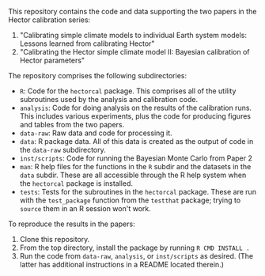 This repository contains the code and data supporting the two papers in the
Hector calibration series:  

1. "Calibrating simple climate models to individual Earth system models: Lessons
   learned from calibrating Hector" 
2. "Calibrating the Hector simple climate model II:  Bayesian calibration of
   Hector parameters"
   
The repository comprises the following subdirectories:

* `R`:  Code for the `hectorcal` package.  This comprises all of the utility
  subroutines used by the analysis and calibration code.  
* `analysis`:  Code for doing analysis on the results of the calibration runs.
  This includes various experiments, plus the code for producing figures and
  tables from the two papers.
* `data-raw`:  Raw data and code for processing it.  
* `data`:  R package data.  All of this data is created as the output of code in
  the `data-raw` subdirectory.  
* `inst/scripts`:  Code for running the Bayesian Monte Carlo from Paper 2  
* `man`:  R help files for the functions in the `R` subdir and the datasets in
  the `data` subdir.  These are all accessible through the R help system when
  the `hectorcal` package is installed.
* `tests`: Tests for the subroutines in the `hectorcal` package.  These are run
  with the `test_package` function from the `testthat` package; trying to
  `source` them in an R session won't work.  
  
To reproduce the results in the papers:
1. Clone this repository.
2. From the top directory, install the package by running `R CMD INSTALL .`
3. Run the code from `data-raw`, `analysis`, or `inst/scripts` as desired.  (The
   latter has additional instructions in a README located therein.)
   
